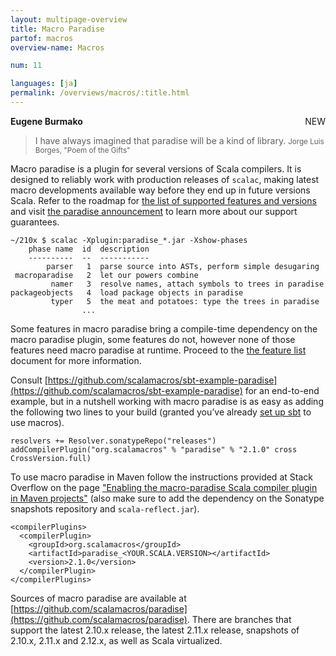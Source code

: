 ```yaml
---
layout: multipage-overview
title: Macro Paradise
partof: macros
overview-name: Macros

num: 11

languages: [ja]
permalink: /overviews/macros/:title.html
---
```

<span class="label success" style="float: right;">NEW</span>

**Eugene Burmako**

> I have always imagined that paradise will be a kind of library.
> <small>Jorge Luis Borges, "Poem of the Gifts"</small>

Macro paradise is a plugin for several versions of Scala compilers.
It is designed to reliably work with production releases of <code>scalac</code>,
making latest macro developments available way before they end up in future versions Scala.
Refer to the roadmap for [the list of supported features and versions](roadmap.html)
and visit [the paradise announcement](https://scalamacros.org/news/2013/08/07/roadmap-for-macro-paradise.html)
to learn more about our support guarantees.

    ~/210x $ scalac -Xplugin:paradise_*.jar -Xshow-phases
        phase name  id  description
        ----------  --  -----------
            parser   1  parse source into ASTs, perform simple desugaring
     macroparadise   2  let our powers combine
             namer   3  resolve names, attach symbols to trees in paradise
    packageobjects   4  load package objects in paradise
             typer   5  the meat and potatoes: type the trees in paradise
                    ...

Some features in macro paradise bring a compile-time dependency on the macro paradise plugin,
some features do not, however none of those features need macro paradise at runtime.
Proceed to the [the feature list](roadmap.html) document for more information.

Consult [https://github.com/scalamacros/sbt-example-paradise](https://github.com/scalamacros/sbt-example-paradise)
for an end-to-end example, but in a nutshell working with macro paradise is as easy as adding the following two lines
to your build (granted you’ve already [set up sbt](overview.html#using-macros-with-maven-or-sbt)
to use macros).

    resolvers += Resolver.sonatypeRepo("releases")
    addCompilerPlugin("org.scalamacros" % "paradise" % "2.1.0" cross CrossVersion.full)

To use macro paradise in Maven follow the instructions provided at Stack Overflow on the page ["Enabling the macro-paradise Scala compiler plugin in Maven projects"](https://stackoverflow.com/questions/19086241/enabling-the-macro-paradise-scala-compiler-plugin-in-maven-projects) (also make sure to add the dependency on the Sonatype snapshots repository and `scala-reflect.jar`).

    <compilerPlugins>
      <compilerPlugin>
        <groupId>org.scalamacros</groupId>
        <artifactId>paradise_<YOUR.SCALA.VERSION></artifactId>
        <version>2.1.0</version>
      </compilerPlugin>
    </compilerPlugins>

Sources of macro paradise are available at [https://github.com/scalamacros/paradise](https://github.com/scalamacros/paradise).
There are branches that support the latest 2.10.x release, the latest 2.11.x release,
snapshots of 2.10.x, 2.11.x and 2.12.x, as well as Scala virtualized.
